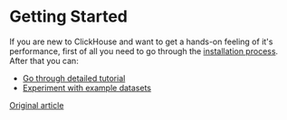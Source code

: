 # Getting Started

If you are new to ClickHouse and want to get a hands-on feeling of it's performance, first of all you need to go through the [installation process](install.md). After that you can:

* [Go through detailed tutorial](tutorial.md)
* [Experiment with example datasets](example_datasets/ontime.md)

[Original article](https://clickhouse.tech/docs/en/getting_started/) <!--hide-->
